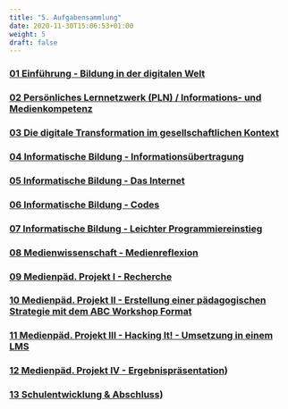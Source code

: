 ```yaml
---
title: "5. Aufgabensammlung"
date: 2020-11-30T15:06:53+01:00
weight: 5
draft: false
---
```


<!-- Kurzverlinkung wie bei 6 möglich !-->

### [01 Einführung - Bildung in der digitalen Welt](session1_aufgaben_h5p/)
### [02 Persönliches Lernnetzwerk (PLN) / Informations- und Medienkompetenz](session2_aufgaben_h5p/)
### [03 Die digitale Transformation im gesellschaftlichen Kontext](session3_aufgaben_h5p/)
### [04 Informatische Bildung - Informationsübertragung](session4_aufgaben_h5p/)
### [05 Informatische Bildung - Das Internet](session5_aufgaben_h5p/)
### [06 Informatische Bildung - Codes](session6_aufgaben_h5p/)
### [07 Informatische Bildung - Leichter Programmiereinstieg](session7_aufgaben_h5p/)
### [08 Medienwissenschaft - Medienreflexion](session8_aufgaben_h5p/)
### [09 Medienpäd. Projekt I - Recherche](session9_aufgaben_h5p/)
### [10 Medienpäd. Projekt II - Erstellung einer pädagogischen Strategie mit dem ABC Workshop Format](session10_aufgaben_h5p/)
### [11 Medienpäd. Projekt III - Hacking It! - Umsetzung in einem LMS](session11_aufgaben_h5p/)
### [12 Medienpäd. Projekt IV - Ergebnispräsentation](session12_aufgaben_h5p/))
### [13 Schulentwicklung & Abschluss](session13_aufgaben_h5p/))